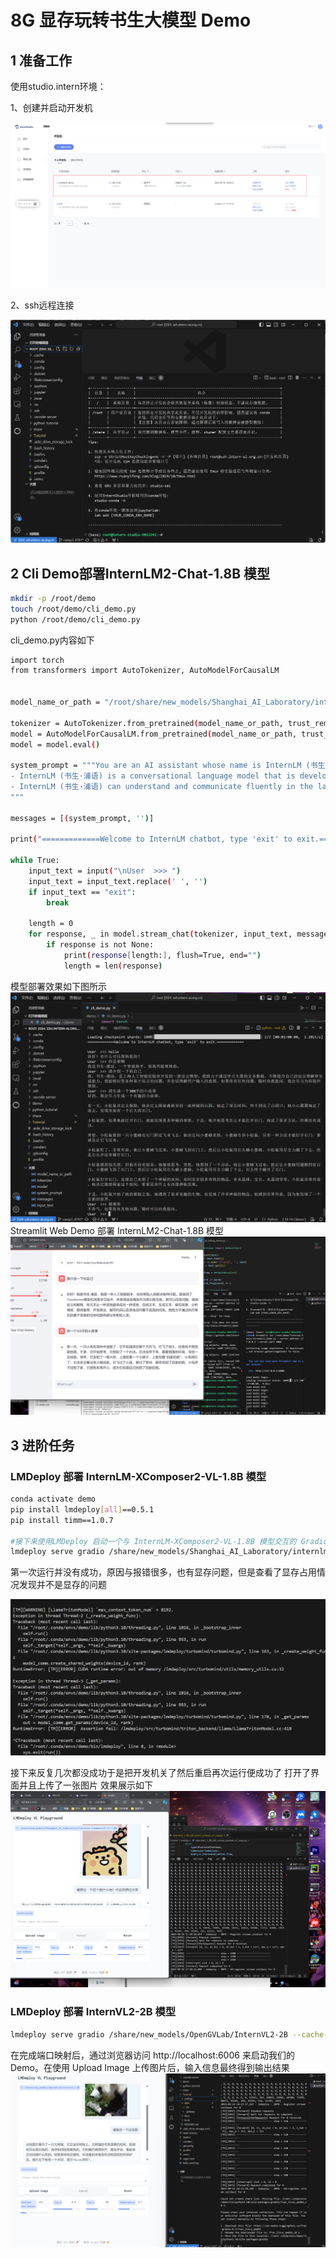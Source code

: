 # 8G 显存玩转书生大模型 Demo 

## 1 准备工作

使用studio.intern环境：

1、创建并启动开发机

![image-20240828094719415](https://github.com/jiangxiaobaiii/InternLM-openNotebook/blob/main/%E5%9F%BA%E7%A1%80%E5%B2%9B/%E7%AC%AC2%E5%85%B38G%E6%98%BE%E5%AD%98%E7%8E%A9%E8%BD%AC%E4%B9%A6%E4%B8%8A%E5%A4%A7%E6%A8%A1%E5%9E%8BDemo/b87d4c05f416d15dca5dc9ccbc5cbf52.png?raw=true)

2、ssh远程连接

![image](https://github.com/jiangxiaobaiii/InternLM-openNotebook/blob/main/%E5%9F%BA%E7%A1%80%E5%B2%9B/%E7%AC%AC2%E5%85%B38G%E6%98%BE%E5%AD%98%E7%8E%A9%E8%BD%AC%E4%B9%A6%E4%B8%8A%E5%A4%A7%E6%A8%A1%E5%9E%8BDemo/eaee675379c74a8743f153a8df0b0374.png?raw=true)

## 2 Cli Demo部署InternLM2-Chat-1.8B 模型

```bash
mkdir -p /root/demo
touch /root/demo/cli_demo.py
python /root/demo/cli_demo.py
```
cli_demo.py内容如下
```bash
import torch
from transformers import AutoTokenizer, AutoModelForCausalLM


model_name_or_path = "/root/share/new_models/Shanghai_AI_Laboratory/internlm2-chat-1_8b"

tokenizer = AutoTokenizer.from_pretrained(model_name_or_path, trust_remote_code=True, device_map='cuda:0')
model = AutoModelForCausalLM.from_pretrained(model_name_or_path, trust_remote_code=True, torch_dtype=torch.bfloat16, device_map='cuda:0')
model = model.eval()

system_prompt = """You are an AI assistant whose name is InternLM (书生·浦语).
- InternLM (书生·浦语) is a conversational language model that is developed by Shanghai AI Laboratory (上海人工智能实验室). It is designed to be helpful, honest, and harmless.
- InternLM (书生·浦语) can understand and communicate fluently in the language chosen by the user such as English and 中文.
"""

messages = [(system_prompt, '')]

print("=============Welcome to InternLM chatbot, type 'exit' to exit.=============")

while True:
    input_text = input("\nUser  >>> ")
    input_text = input_text.replace(' ', '')
    if input_text == "exit":
        break

    length = 0
    for response, _ in model.stream_chat(tokenizer, input_text, messages):
        if response is not None:
            print(response[length:], flush=True, end="")
            length = len(response)

```
模型部署效果如下图所示
![image22](https://github.com/jiangxiaobaiii/InternLM-openNotebook/blob/main/%E5%9F%BA%E7%A1%80%E5%B2%9B/%E7%AC%AC2%E5%85%B38G%E6%98%BE%E5%AD%98%E7%8E%A9%E8%BD%AC%E4%B9%A6%E4%B8%8A%E5%A4%A7%E6%A8%A1%E5%9E%8BDemo/0af9fca6c6312a750eee8cd6bbda04dc.png?raw=true)
Streamlit Web Demo 部署 InternLM2-Chat-1.8B 模型
![image11](https://github.com/jiangxiaobaiii/InternLM-openNotebook/blob/main/%E5%9F%BA%E7%A1%80%E5%B2%9B/%E7%AC%AC2%E5%85%B38G%E6%98%BE%E5%AD%98%E7%8E%A9%E8%BD%AC%E4%B9%A6%E4%B8%8A%E5%A4%A7%E6%A8%A1%E5%9E%8BDemo/dbf553b93b31b9a4ce6c1aed8d5993ba.png?raw=true)

## 3 进阶任务

### LMDeploy 部署 InternLM-XComposer2-VL-1.8B 模型

```bash
conda activate demo
pip install lmdeploy[all]==0.5.1
pip install timm==1.0.7

#接下来使用LMDeploy 启动一个与 InternLM-XComposer2-VL-1.8B 模型交互的 Gradio 服务
lmdeploy serve gradio /share/new_models/Shanghai_AI_Laboratory/internlm-xcomposer2-vl-1_8b --cache-max-entry-count 0.1
```


第一次运行并没有成功，原因与报错很多，也有显存问题，但是查看了显存占用情况发现并不是显存的问题

![image-20240828115213707](https://github.com/jiangxiaobaiii/InternLM-openNotebook/blob/main/%E5%9F%BA%E7%A1%80%E5%B2%9B/%E7%AC%AC2%E5%85%B38G%E6%98%BE%E5%AD%98%E7%8E%A9%E8%BD%AC%E4%B9%A6%E4%B8%8A%E5%A4%A7%E6%A8%A1%E5%9E%8BDemo/b9c5d0e829e47c8d5fa7da2c0d8b192b.png?raw=true)

接下来反复几次都没成功于是把开发机关了然后重启再次运行便成功了
打开了界面并且上传了一张图片
效果展示如下
![image5555](https://github.com/jiangxiaobaiii/InternLM-openNotebook/blob/main/%E5%9F%BA%E7%A1%80%E5%B2%9B/%E7%AC%AC2%E5%85%B38G%E6%98%BE%E5%AD%98%E7%8E%A9%E8%BD%AC%E4%B9%A6%E4%B8%8A%E5%A4%A7%E6%A8%A1%E5%9E%8BDemo/1835e244cc221d9a79f19b044c187dfe.png?raw=true)

### LMDeploy 部署 InternVL2-2B 模型

```bash
lmdeploy serve gradio /share/new_models/OpenGVLab/InternVL2-2B --cache-max-entry-count 0.1
```
在完成端口映射后，通过浏览器访问 http://localhost:6006 来启动我们的 Demo。在使用 Upload Image 上传图片后，输入信息最终得到输出结果
![image](https://github.com/jiangxiaobaiii/InternLM-openNotebook/blob/main/%E5%9F%BA%E7%A1%80%E5%B2%9B/%E7%AC%AC2%E5%85%B38G%E6%98%BE%E5%AD%98%E7%8E%A9%E8%BD%AC%E4%B9%A6%E4%B8%8A%E5%A4%A7%E6%A8%A1%E5%9E%8BDemo/6fb4670264f538e506278b477eeaab3d.png?raw=true)
